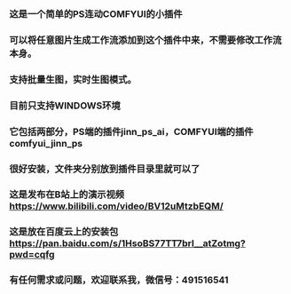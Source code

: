 ### 这是一个简单的PS连动COMFYUI的小插件
### 可以将任意图片生成工作流添加到这个插件中来，不需要修改工作流本身。
### 支持批量生图，实时生图模式。
### 目前只支持WINDOWS环境
### 它包括两部分，PS端的插件jinn_ps_ai，COMFYUI端的插件comfyui_jinn_ps
### 很好安装，文件夹分别放到插件目录里就可以了
### 这是发布在B站上的演示视频 https://www.bilibili.com/video/BV12uMtzbEQM/
### 这是放在百度云上的安装包 https://pan.baidu.com/s/1HsoBS77TT7brl__atZotmg?pwd=cqfg 
### 有任何需求或问题，欢迎联系我，微信号：491516541

